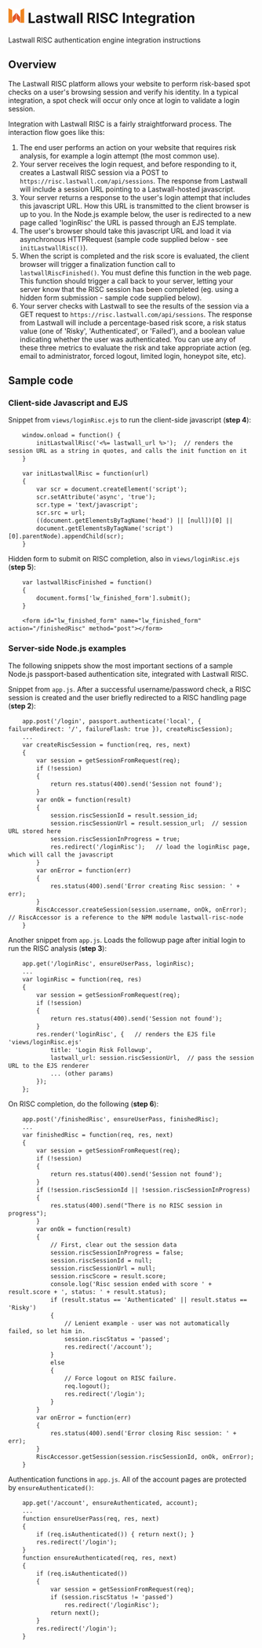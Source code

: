 # ![Lastwall Logo](logo.png) Lastwall RISC Integration
Lastwall RISC authentication engine integration instructions

## Overview

The Lastwall RISC platform allows your website to perform risk-based spot checks on a user's browsing session and verify his identity. In a typical integration, a spot check will occur only once at login to validate a login session.

Integration with Lastwall RISC is a fairly straightforward process. The interaction flow goes like this:

1. The end user performs an action on your website that requires risk analysis, for example a login attempt (the most common use).
2. Your server receives the login request, and before responding to it, creates a Lastwall RISC session via a POST to `https://risc.lastwall.com/api/sessions`. The response from Lastwall will include a session URL pointing to a Lastwall-hosted javascript.
3. Your server returns a response to the user's login attempt that includes this javascript URL. How this URL is transmitted to the client browser is up to you. In the Node.js example below, the user is redirected to a new page called 'loginRisc' the URL is passed through an EJS template.
4. The user's browser should take this javascript URL and load it via asynchronous HTTPRequest (sample code supplied below - see `initLastwallRisc()`).
5. When the script is completed and the risk score is evaluated, the client browser will trigger a finalization function call to `lastwallRiscFinished()`. You must define this function in the web page. This function should trigger a call back to your server, letting your server know that the RISC session has been completed (eg. using a hidden form submission - sample code supplied below).
6. Your server checks with Lastwall to see the results of the session via a GET request to `https://risc.lastwall.com/api/sessions`. The response from Lastwall will include a percentage-based risk score, a risk status value (one of 'Risky', 'Authenticated', or 'Failed'), and a boolean value indicating whether the user was authenticated. You can use any of these three metrics to evaluate the risk and take appropriate action (eg. email to administrator, forced logout, limited login, honeypot site, etc).


## Sample code

### Client-side Javascript and EJS

Snippet from `views/loginRisc.ejs` to run the client-side javascript (**step 4**):

```
    window.onload = function() {
        initLastwallRisc('<%= lastwall_url %>');  // renders the session URL as a string in quotes, and calls the init function on it
    }
```

```
    var initLastwallRisc = function(url)
    {
        var scr = document.createElement('script');
        scr.setAttribute('async', 'true');
        scr.type = 'text/javascript';
        scr.src = url;
        ((document.getElementsByTagName('head') || [null])[0] ||
        document.getElementsByTagName('script')[0].parentNode).appendChild(scr);
    }
```

Hidden form to submit on RISC completion, also in `views/loginRisc.ejs` (**step 5**):

```
    var lastwallRiscFinished = function()
    {
        document.forms['lw_finished_form'].submit();
    }
```

```
    <form id="lw_finished_form" name="lw_finished_form" action="/finishedRisc" method="post"></form>
```

### Server-side Node.js examples

The following snippets show the most important sections of a sample Node.js passport-based authentication site, integrated with Lastwall RISC.

Snippet from `app.js`. After a successful username/password check, a RISC session is created and the user briefly redirected to a RISC handling page (**step 2**):

```
    app.post('/login', passport.authenticate('local', { failureRedirect: '/', failureFlash: true }), createRiscSession);
    ...
    var createRiscSession = function(req, res, next)
    {
        var session = getSessionFromRequest(req);
        if (!session)
        {
            return res.status(400).send('Session not found');
        }
        var onOk = function(result)
        {
            session.riscSessionId = result.session_id;
            session.riscSessionUrl = result.session_url;  // session URL stored here
            session.riscSessionInProgress = true;
            res.redirect('/loginRisc');   // load the loginRisc page, which will call the javascript
        }
        var onError = function(err)
        {
            res.status(400).send('Error creating Risc session: ' + err);
        }
        RiscAccessor.createSession(session.username, onOk, onError);  // RiscAccessor is a reference to the NPM module lastwall-risc-node
    }
```

Another snippet from `app.js`. Loads the followup page after initial login to run the RISC analysis (**step 3**):

```
    app.get('/loginRisc', ensureUserPass, loginRisc);
    ...
    var loginRisc = function(req, res)
    {
        var session = getSessionFromRequest(req);
        if (!session)
        {
            return res.status(400).send('Session not found');
        }
        res.render('loginRisc', {   // renders the EJS file 'views/loginRisc.ejs'
            title: 'Login Risk Followup',
            lastwall_url: session.riscSessionUrl,  // pass the session URL to the EJS renderer
            ... (other params)
        });
    };
```

On RISC completion, do the following (**step 6**):

```
    app.post('/finishedRisc', ensureUserPass, finishedRisc);
    ...
    var finishedRisc = function(req, res, next)
    {
        var session = getSessionFromRequest(req);
        if (!session)
        {
            return res.status(400).send('Session not found');
        }
        if (!session.riscSessionId || !session.riscSessionInProgress)
        {
            res.status(400).send("There is no RISC session in progress");
        }
        var onOk = function(result)
        {
            // First, clear out the session data
            session.riscSessionInProgress = false;
            session.riscSessionId = null;
            session.riscSessionUrl = null;
            session.riscScore = result.score;
            console.log('Risc session ended with score ' + result.score + ', status: ' + result.status);
            if (result.status == 'Authenticated' || result.status == 'Risky')
            {
                // Lenient example - user was not automatically failed, so let him in.
                session.riscStatus = 'passed';
                res.redirect('/account');
            }
            else
            {
                // Force logout on RISC failure.
                req.logout();
                res.redirect('/login');
            }
        }
        var onError = function(err)
        {
            res.status(400).send('Error closing Risc session: ' + err);
        }
        RiscAccessor.getSession(session.riscSessionId, onOk, onError); 
    }
```

Authentication functions in `app.js`. All of the account pages are protected by `ensureAuthenticated()`:

```
    app.get('/account', ensureAuthenticated, account);
    ...
    function ensureUserPass(req, res, next)
    {
        if (req.isAuthenticated()) { return next(); }
        res.redirect('/login');
    }
    function ensureAuthenticated(req, res, next)
    {
        if (req.isAuthenticated())
        {
            var session = getSessionFromRequest(req);
            if (session.riscStatus != 'passed')
                res.redirect('/loginRisc');
            return next();
        }
        res.redirect('/login');
    }
```
